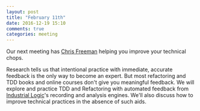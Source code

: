```yaml
---
layout: post
title: "February 11th"
date: 2016-12-19 15:10
comments: true
categories: meeting
---
```

Our next meeting has [Chris Freeman][chris] helping you improve your technical chops.

Research tells us that intentional practice with immediate, accurate feedback is the only way to become an expert. But most refactoring and TDD books and online courses don't give you meaningful feedback. We will explore and practice TDD and Refactoring with automated feedback from [Industrial Logic]'s recording and analysis engines. We'll also discuss how to improve technical practices in the absence of such aids.

[chris]:https://twitter.com/cwfreeman
[Industrial Logic]:https://www.industriallogic.com
